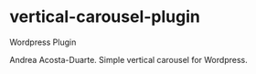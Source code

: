# vertical-carousel-plugin
Wordpress Plugin

Andrea Acosta-Duarte.
Simple vertical carousel for Wordpress.
